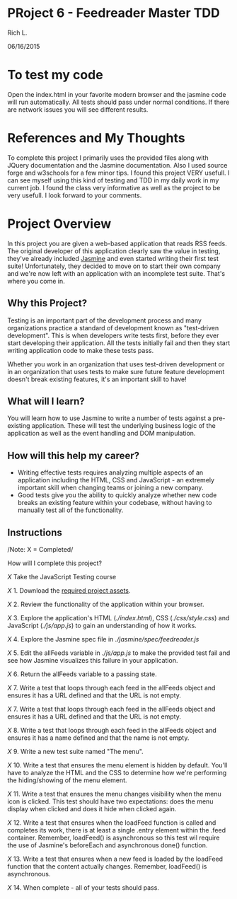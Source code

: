 PRoject 6 - Feedreader Master TDD
=================================

Rich L.

06/16/2015


# To test my code

Open the index.html in your favorite modern browser and the jasmine code will run automatically. All tests should pass under normal conditions. If there are network issues you will see different results.

# References and My Thoughts

To complete this project I primarily uses the provided files along with JQuery documentation and the Jasmine documentation. Also I used source forge and w3schools for a few minor tips. I found this project VERY usefull. I can see myself using this kind of testing and TDD in my daily work in my current job. I found the class very informative as well as the project to be very usefull. I look forward to your comments.



# Project Overview

In this project you are given a web-based application that reads RSS feeds. The original developer of this application clearly saw the value in testing, they've already included [Jasmine](http://jasmine.github.io/) and even started writing their first test suite! Unfortunately, they decided to move on to start their own company and we're now left with an application with an incomplete test suite. That's where you come in.


## Why this Project?

Testing is an important part of the development process and many organizations practice a standard of development known as "test-driven development". This is when developers write tests first, before they ever start developing their application. All the tests initially fail and then they start writing application code to make these tests pass.

Whether you work in an organization that uses test-driven development or in an organization that uses tests to make sure future feature development doesn't break existing features, it's an important skill to have!


## What will I learn?

You will learn how to use Jasmine to write a number of tests against a pre-existing application. These will test the underlying business logic of the application as well as the event handling and DOM manipulation.


## How will this help my career?

* Writing effective tests requires analyzing multiple aspects of an application including the HTML, CSS and JavaScript - an extremely important skill when changing teams or joining a new company.
* Good tests give you the ability to quickly analyze whether new code breaks an existing feature within your codebase, without having to manually test all of the functionality.


Instructions
------------

/Note: X = Completed/

How will I complete this project?

*X* Take the JavaScript Testing course

*X* 1. Download the [required project assets](http://github.com/udacity/frontend-nanodegree-feedreader).

*X* 2. Review the functionality of the application within your browser.

*X* 3. Explore the application's HTML (*./index.html*), CSS (*./css/style.css*) and JavaScript (*./js/app.js*) to gain an understanding of how it works.

*X* 4. Explore the Jasmine spec file in *./jasmine/spec/feedreader.js*

*X* 5. Edit the allFeeds variable in *./js/app.js* to make the provided test fail and see how Jasmine visualizes this failure in your application.

*X* 6. Return the allFeeds variable to a passing state.

*X* 7. Write a test that loops through each feed in the allFeeds object and ensures it has a URL defined and that the URL is not empty.

*X* 7. Write a test that loops through each feed in the allFeeds object and ensures it has a URL defined and that the URL is not empty.

*X* 8. Write a test that loops through each feed in the allFeeds object and ensures it has a name defined and that the name is not empty.

*X* 9. Write a new test suite named "The menu".

*X* 10. Write a test that ensures the menu element is hidden by default. You'll have to analyze the HTML and the CSS to determine how we're performing the hiding/showing of the menu element.

*X* 11. Write a test that ensures the menu changes visibility when the menu icon is clicked. This test should have two expectations: does the menu display when clicked and does it hide when clicked again.

*X* 12. Write a test that ensures when the loadFeed function is called and completes its work, there is at least a single .entry element within the .feed container. Remember, loadFeed() is asynchronous so this test wil require the use of Jasmine's beforeEach and asynchronous done() function.

*X* 13. Write a test that ensures when a new feed is loaded by the loadFeed function that the content actually changes. Remember, loadFeed() is asynchronous.

*X* 14. When complete - all of your tests should pass.

